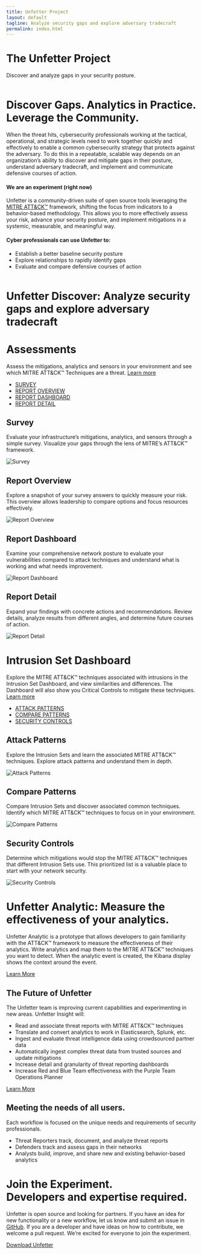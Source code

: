 ```yaml
---
title: Unfetter Project
layout: default
tagline: Analyze security gaps and explore adversary tradecraft
permalink: index.html
---
```



<div class="container-fluid mt-5 mb-3 my-sm-5"><!--INTRO/HEADER-->
    <div class="row justify-content-center">
        <div class="col-sm-8 text-center">
            <h1 class="hero">The Unfetter Project</h1>
            <p class="lead">Discover and analyze gaps in your security posture.</p>
        </div>
        <div class="col-12 text-center header-img pt-sm-5">
            <img class="img-fluid" src="./images/unfetter_header3_sm_lt.png" alt="">
        </div>
    </div>
</div><!-- /.container -->

<div class="container my-lg-5 pb-5 py-lg-5"><!--FIRST TEXT BLOCK-->
    <div class="row">
        <div class="col text-center">
            <h1>Discover Gaps. Analytics in Practice. Leverage the Community.</h1>
        </div>
    </div>
    <div class="row mt-sm-3 justify-content-center">
        <div class="col-lg-9">
            <p>
                When the threat hits, cybersecurity professionals working at the tactical,
                operational, and strategic levels need to work together quickly and effectively to
                enable a common cybersecurity strategy that protects against the adversary. To do
                this in a repeatable, scalable way depends on an organization’s ability to discover
                and mitigate gaps in their posture, understand adversary tradecraft, and implement and communicate
                defensive courses of action.
            </p>
        </div>
    </div>
    <div class="row py-sm-5 px-3 pb-5 mb-5">
        <div class="col-sm-6 mb-sm-5">
            <h4>We are an experiment (right now)</h4>
            <p>
                Unfetter is a community-driven suite of open source tools
                leveraging the <a href="https://attack.mitre.org/wiki/Main_Page">MITRE ATT&CK™</a> framework,
                shifting the
                focus from indicators to a behavior-based
                methodology. This allows you to more effectively assess
                your risk, advance your security posture, and implement
                mitigations in a systemic, measurable, and meaningful way.
            </p>
        </div>
        <div class="col-sm-6 mb-5">
            <h4>Cyber professionals can use Unfetter to:</h4>
            <ul>
                <li>Establish a better baseline security posture</li>
                <li>Explore relationships to rapidly identify gaps</li>
                <li>Evaluate and compare defensive courses of action</li>
            </ul>
        </div>
    </div>
</div>

<div class="container-fluid text-center divider-image"><!--DIVIDER IMAGE-->
    <div class="row align-items-end divider-row1">
        <div class="col-6 py-5 mb-5">
            <img class="img-fluid" src="./images/pretties_2.png" alt="">
        </div>
        <div class="col-6">
            <img class="img-fluid" src="./images/pretties_1.png" alt="">
        </div>
    </div>
</div>

<div class="container-fluid bg-black my-sm-5 pb-sm-5 pb-3">
    <div class="container py-5"><!--FIRST CAROUSEL-->
        <div class="row justify-content-center py-sm-5 py-3">
            <div class="col-lg-8 text-center">
                <h1><b>Unfetter Discover:</b> Analyze security
                    gaps and explore adversary tradecraft</h1>
            </div>
        </div>
        <div class="row">
            <div class="col text-center">
                <h1>Assessments</h1>
            </div>
        </div>
        <div class="row mt-lg-3 justify-content-center">
            <div class="col-lg-9">
                <p class="text-light text-center">
                    Assess the mitigations, analytics and sensors in your environment and see which MITRE
                    ATT&CK™ Techniques are a threat. <a href="discover-overview.html">Learn
                    more</a></p>
            </div>
        </div>
        <div class="row text-center my-3">
            <div class="col mx-auto">
                <ul class="nav nav-pills center-pills">
                    <li class="nav-item"><a class="nav-link active" data-toggle="pill" href="#home">SURVEY</a></li>
                    <li class="nav-item"><a class="nav-link" data-toggle="pill" href="#menu1">REPORT OVERVIEW</a></li>
                    <li class="nav-item"><a class="nav-link" data-toggle="pill" href="#menu2">REPORT DASHBOARD</a></li>
                    <li class="nav-item"><a class="nav-link" data-toggle="pill" href="#menu3">REPORT DETAIL</a></li>
                </ul>
            </div>
        </div>
        <div class="tab-content">
            <div id="home" class="tab-pane fade show active">
                <div class="row">
                    <div class="col-lg-4 order-lg-2 mt-lg-5">
                        <h2 class="text-center text-lg-left">Survey</h2>
                        <p class="text-center text-lg-left">
                            Evaluate your infrastructure’s mitigations, analytics, and sensors through a simple survey. Visualize your gaps through the lens of MITRE’s ATT&CK™ framework.
                        </p>
                    </div>
                    <div class="col-lg-8 order-lg-1 my-lg-3 mb-3">
                        <img class="d-block w-100" src="./images/slides/UF_Monitor_survey.png" alt="Survey">
                    </div>
                </div>
            </div>
            <div id="menu1" class="tab-pane fade">
                <div class="row">
                    <div class="col-lg-4 order-lg-2 mt-lg-5">
                        <h2 class="text-center text-lg-left">Report Overview</h2>
                        <p class="text-center text-lg-left">
                            Explore a snapshot of your survey answers to quickly measure your risk. This overview allows leadership to compare options and focus resources effectively.
                        </p>
                    </div>
                    <div class="col-lg-8 order-lg-1 my-lg-3 mb-3">
                        <img class="d-block w-100" src="./images/slides/UF_Monitor_report_overview.png"
                             alt="Report Overview">
                    </div>
                </div>
            </div>
            <div id="menu2" class="tab-pane fade">
                <div class="row">
                    <div class="col-lg-4 order-lg-2 mt-lg-5">
                        <h2 class="text-center text-lg-left">Report Dashboard</h2>
                        <p class="text-center text-lg-left">
                            Examine your comprehensive network posture to evaluate your vulnerabilities compared to attack techniques and understand what is working and what needs improvement.
                        </p>
                    </div>
                    <div class="col-lg-8 order-lg-1 my-lg-3 mb-3">
                        <img class="d-block w-100" src="./images/slides/UF_Monitor_report_dashboard.png"
                             alt="Report Dashboard">
                    </div>
                </div>
            </div>
            <div id="menu3" class="tab-pane fade">
                <div class="row">
                    <div class="col-lg-4 order-lg-2 mt-lg-5">
                        <h2 class="text-center text-lg-left">Report Detail</h2>
                        <p class="text-center text-lg-left">
                            Expand your findings with concrete actions and recommendations. Review details, analyze results from different angles, and determine future courses of action.
                        </p>
                    </div>
                    <div class="col-lg-8 order-lg-1 my-lg-3 mb-3">
                        <img class="d-block w-100" src="./images/slides/UF_Monitor_report_detail.png"
                             alt="Report Detail">
                    </div>
                </div>
            </div>
        </div>
    </div>
    <div class="container mb-5"><!--SECOND CAROUSEL-->
        <div class="row">
            <div class="col text-center">
                <h1>Intrusion Set Dashboard</h1>
            </div>
        </div>
        <div class="row mt-lg-3 justify-content-center">
            <div class="col-lg-9">
                <p class="text-light text-center">
                    Explore the MITRE ATT&CK™ techniques associated with intrusions in the Intrusion Set
                    Dashboard, and view similarities and differences. The Dashboard will also show you
                    Critical Controls to mitigate these techniques. <a
                        href="discover-overview.html">Learn more</a>
                </p>
            </div>
        </div>
        <div class="row text-center my-3">
            <div class="col mx-auto">
                <ul class="nav nav-pills center-pills">
                    <li class="nav-item"><a class="nav-link active" data-toggle="pill" href="#home2">ATTACK PATTERNS</a>
                    </li>
                    <li class="nav-item"><a class="nav-link" data-toggle="pill" href="#menu12">COMPARE PATTERNS</a></li>
                    <li class="nav-item"><a class="nav-link" data-toggle="pill" href="#menu22">SECURITY CONTROLS</a>
                    </li>
                </ul>
            </div>
        </div>
        <div class="tab-content">
            <div id="home2" class="tab-pane fade show active">
                <div class="row mb-5 pb-5">
                    <div class="col-lg-4 mt-lg-5">
                        <h2 class="text-center text-lg-left">Attack Patterns</h2>
                        <p class="text-center text-lg-left">
                            Explore the Intrusion Sets and learn the associated MITRE ATT&CK™ techniques.  Explore attack patterns and understand them in depth.
                        </p>
                    </div>
                    <div class="col-lg-8 my-lg-3 mb-3">
                        <img class="d-block w-100" src="./images/slides/UF_Monitor_attack_patterns.png"
                             alt="Attack Patterns">
                    </div>
                </div>
            </div>
            <div id="menu12" class="tab-pane fade">
                <div class="row mb-5 pb-5">
                    <div class="col-lg-4 mt-lg-5">
                        <h2 class="text-center text-lg-left">Compare Patterns</h2>
                        <p class="text-center text-lg-left">
                            Compare Intrusion Sets and discover associated common techniques. Identify which MITRE ATT&CK™ techniques to focus on in your environment.
                        </p>
                    </div>
                    <div class="col-lg-8 my-lg-3 mb-3">
                        <img class="d-block w-100" src="./images/slides/UF_Monitor_compare_patterns.png"
                             alt="Compare Patterns">
                    </div>
                </div>
            </div>
            <div id="menu22" class="tab-pane fade">
                <div class="row mb-5 pb-5">
                    <div class="col-lg-4 mt-lg-5">
                        <h2 class="text-center text-lg-left">Security Controls</h2>
                        <p class="text-center text-lg-left">
                            Determine which mitigations would stop the MITRE ATT&CK™ techniques that different Intrusion Sets use. This prioritized list is a valuable place to start with your network security.
                        </p>
                    </div>
                    <div class="col-lg-8 my-lg-3 mb-3">
                        <img class="d-block w-100" src="./images/slides/UF_Monitor_security_controls.png"
                             alt="Security Controls">
                    </div>
                </div>
            </div>
        </div>
    </div>
   <div class="container-fluid text-center divider-image"><!--DIVIDER IMAGE-->
        <div class="row align-items-end divider-row2">
            <div class="col">
                <img class="img-fluid" src="./images/pretties_3.png" alt="">
            </div>
            <div class="col">
                <img class="img-fluid" src="./images/pretties_4.png" alt="">
            </div>
        </div>
    </div>
</div>
<div class="container mb-sm-5 mt-5 py-5">
    <div class="row justify-content-center mt-sm-5 mt-3 pt-sm-5 pt-4">
        <div class="col-lg-8 text-center">
            <h1 class="text-aqua"><b>Unfetter Analytic:</b> Measure the
                effectiveness of your analytics.</h1>
        </div>
    </div>
    <div class="row mb-sm-4 pb-sm-4">
        <div class="col text-center">
            <p>
                Unfetter Analytic is a prototype that allows developers to gain familiarity with the
                ATT&CK™ framework to measure the effectiveness of their analytics. Write analytics and
                map them to the MITRE ATT&CK™ techniques you want to detect. When the analytic
                event is created, the Kibana display shows the context around the event.
            </p>
            <a href="analytics-overview.html" class="btn btn-primary btn-aqua">Learn
                More</a>
        </div>
    </div>
</div>

<div class="container-fluid"><!--COLORED FOOTER-->
    <div class="row">
        <div class="col-lg-6 bg-blue text-light p-sm-5">
            <div class="row justify-content-end">
                <div class="col-lg-8 p-5 px-lg-3 align-self-center">
                    <h2>The Future of Unfetter</h2>
                    <p class="text-light">
                        The Unfetter team is improving current capabilities and experimenting in new areas. Unfetter Insight will:
                    </p>
                    <ul class="text-light">
                        <li>Read and associate threat reports with MITRE ATT&CK™ techniques
                        </li>
                        <li>Translate and convert analytics to work in
                            Elasticsearch, Splunk, etc.
                        </li>
                        <li>Ingest and evaluate threat intelligence data using
                            crowdsourced partner data
                        </li>
                        <li>Automatically ingest complex threat data from trusted
                            sources and update mitigations
                        </li>
                        <li>Increase detail and granularity of threat reporting
                            dashboards
                        </li>
                        <li>Increase Red and Blue Team effectiveness with the Purple Team Operations Planner</li>
                    </ul>
                    <a href="unfetter-future.html" class="btn btn-outline-secondary btn-white">Learn More</a>
                </div>
            </div>
        </div>
        <div class="col-lg-6 bg-aqua text-light p-sm-5">
            <div class="row justify-content-start">
                <div class="col-lg-8 p-5 px-lg-3 align-self-center">
                    <img class="img-fluid rounded mb-3 mx-auto d-block" src="./images/pretties_6.png" alt="">
                    <h2>Meeting the needs of all users.</h2>
                    <p class="text-light">
                        Each workflow is focused on the unique needs
                        and requirements of security professionals.
                    </p>
                    <ul class="text-light">
                        <li>Threat Reporters track, document, and analyze threat
                            reports
                        </li>
                        <li>Defenders track and assess gaps in their networks</li>
                        <li>Analysts build, improve, and share new and existing
                            behavior-based analytics
                        </li>
                    </ul>
                </div>
            </div>
        </div>
    </div>
</div>

<div class="container-fluid bg-dkgrey py-5"><!--DARK CALLOUT-->
    <div class="container">
        <div class="row align-items-center py-sm-3">
            <div class="col-lg-6 align-self-center text-primary img-bkgd py-5 p-lg-5">
                <h1 class="py-sm-5">Join the Experiment.<br>
                    Developers and
                    expertise required.</h1>
            </div>
            <div class="col-lg-6">
                <p class="text-light">
                    Unfetter is open source and looking for partners. If you have
                    an idea for new functionality or a new workflow, let us know
                    and submit an issue in <a href="https://github.com/unfetter-discover/unfetter">GitHub</a>. If you are a developer and
                    have ideas on how to contribute, we welcome a pull request. We’re excited for everyone to join the experiment.
                </p>
                <a name="" id="" class="btn btn-primary" href="https://github.com/unfetter-discover/unfetter"
                   role="button">Download Unfetter</a>
            </div>
        </div>
    </div>
</div>

